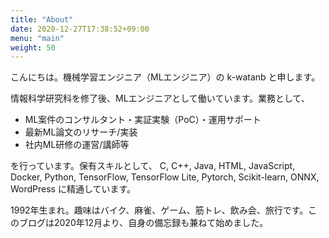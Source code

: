 ```yaml
---
title: "About"
date: 2020-12-27T17:38:52+09:00
menu: "main"
weight: 50
---
```


こんにちは。機械学習エンジニア（MLエンジニア）の k-watanb と申します。

情報科学研究科を修了後、MLエンジニアとして働いています。業務として、

- ML案件のコンサルタント・実証実験（PoC）・運用サポート
- 最新ML論文のリサーチ/実装
- 社内ML研修の運営/講師等

を行っています。保有スキルとして、 C, C++, Java, HTML, JavaScript, Docker, Python, TensorFlow, TensorFlow Lite, Pytorch, Scikit-learn, ONNX, WordPress に精通しています。

1992年生まれ。趣味はバイク、麻雀、ゲーム、筋トレ、飲み会、旅行です。このブログは2020年12月より、自身の備忘録も兼ねて始めました。

